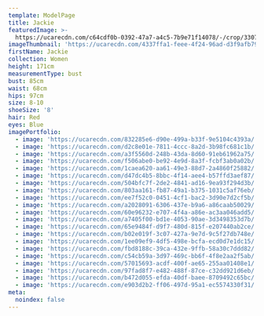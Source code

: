```yaml
---
template: ModelPage
title: Jackie
featuredImage: >-
  https://ucarecdn.com/c64cdf0b-0392-47a7-a4c5-7b9e71f14078/-/crop/3307x1333/0,0/-/preview/
imageThumbnail: 'https://ucarecdn.com/4337ffa1-feee-4f24-96ad-d3f9afb79c43/'
firstName: Jackie
collection: Women
height: 171cm
measurementType: bust
bust: 85cm
waist: 68cm
hips: 97cm
size: 8-10
shoeSize: '8'
hair: Red
eyes: Blue
imagePortfolio:
  - image: 'https://ucarecdn.com/832285e6-d90e-499a-b33f-9e5104c4393a/'
  - image: 'https://ucarecdn.com/d2c8e01e-7811-4ccc-8a2d-3b98fc681c1b/'
  - image: 'https://ucarecdn.com/a3f5560d-248b-43da-8d60-91eb61962a75/'
  - image: 'https://ucarecdn.com/f506abe0-be92-4e9d-8a3f-fcbf3ab0a02b/'
  - image: 'https://ucarecdn.com/1caea620-aa61-49e3-88d7-2a4860f25882/'
  - image: 'https://ucarecdn.com/d47dc4b5-8bbc-4f14-aee4-b57ffd3aef87/'
  - image: 'https://ucarecdn.com/504bfc7f-2de2-4841-ad16-9ea93f294d3b/'
  - image: 'https://ucarecdn.com/803aa161-fb87-49a1-b375-1031c5af76eb/'
  - image: 'https://ucarecdn.com/ee7f52c0-0451-4cf1-bac2-3d90e7d2cf5b/'
  - image: 'https://ucarecdn.com/a2028091-6306-437e-b9a6-a86caab50029/'
  - image: 'https://ucarecdn.com/60e96232-e707-4f4a-a86e-ac3aa046add5/'
  - image: 'https://ucarecdn.com/a7405f00-bd1e-4053-90ae-3d3498353d7b/'
  - image: 'https://ucarecdn.com/65e9484f-d9f7-480d-815f-e207440ab2ce/'
  - image: 'https://ucarecdn.com/b02e019f-3c07-427a-9e7d-9c5f27db748e/'
  - image: 'https://ucarecdn.com/1ee09ef9-4df5-498e-bcfa-ecd0d7e1dc15/'
  - image: 'https://ucarecdn.com/fbd8188c-39ca-432e-9ffb-58a30c7ddd82/'
  - image: 'https://ucarecdn.com/c54cb59a-3d97-469c-bb6f-4f8e2aa2f5ab/'
  - image: 'https://ucarecdn.com/57015693-acdf-400f-ae65-255aa01408e1/'
  - image: 'https://ucarecdn.com/97fad8f7-e482-488f-87ce-c32dd921d6eb/'
  - image: 'https://ucarecdn.com/b472d055-efda-40df-baee-8709492c65bc/'
  - image: 'https://ucarecdn.com/e903d2b2-ff06-497d-95a1-ec5574330f31/'
meta:
  noindex: false
---
```


